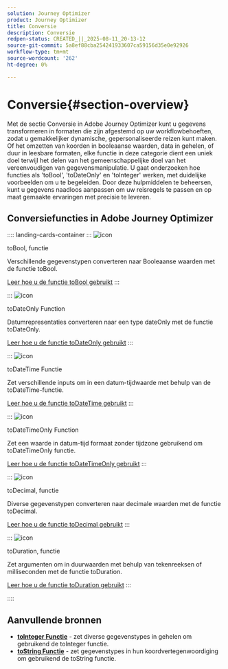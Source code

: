 ```yaml
---
solution: Journey Optimizer
product: Journey Optimizer
title: Conversie
description: Conversie
redpen-status: CREATED_||_2025-08-11_20-13-12
source-git-commit: 5a8ef88cba254241933607ca59156d35e0e92926
workflow-type: tm+mt
source-wordcount: '262'
ht-degree: 0%

---
```



# Conversie{#section-overview}

Met de sectie Conversie in Adobe Journey Optimizer kunt u gegevens transformeren in formaten die zijn afgestemd op uw workflowbehoeften, zodat u gemakkelijker dynamische, gepersonaliseerde reizen kunt maken. Of het omzetten van koorden in booleaanse waarden, data in gehelen, of duur in leesbare formaten, elke functie in deze categorie dient een uniek doel terwijl het delen van het gemeenschappelijke doel van het vereenvoudigen van gegevensmanipulatie. U gaat onderzoeken hoe functies als &#39;toBool&#39;, &#39;toDateOnly&#39; en &#39;toInteger&#39; werken, met duidelijke voorbeelden om u te begeleiden. Door deze hulpmiddelen te beheersen, kunt u gegevens naadloos aanpassen om uw reisregels te passen en op maat gemaakte ervaringen met precisie te leveren.

## Conversiefuncties in Adobe Journey Optimizer

:::: landing-cards-container
:::
![icon](https://cdn.experienceleague.adobe.com/icons/code-branch.svg?lang=nl-NL)

toBool, functie

Verschillende gegevenstypen converteren naar Booleaanse waarden met de functie toBool.

[Leer hoe u de functie toBool gebruikt](../using/building-journeys/functions/functiontobool.md)
:::

:::
![icon](https://cdn.experienceleague.adobe.com/icons/code-branch.svg?lang=nl-NL)

toDateOnly Function

Datumrepresentaties converteren naar een type dateOnly met de functie toDateOnly.

[Leer hoe u de functie toDateOnly gebruikt](../using/building-journeys/functions/functiontodateonly.md)
:::

:::
![icon](https://cdn.experienceleague.adobe.com/icons/code-branch.svg?lang=nl-NL)

toDateTime Functie

Zet verschillende inputs om in een datum-tijdwaarde met behulp van de toDateTime-functie.

[Leer hoe u de functie toDateTime gebruikt](../using/building-journeys/functions/functiontodatetime.md)
:::

:::
![icon](https://cdn.experienceleague.adobe.com/icons/code-branch.svg?lang=nl-NL)

toDateTimeOnly Function

Zet een waarde in datum-tijd formaat zonder tijdzone gebruikend om toDateTimeOnly functie.

[Leer hoe u de functie toDateTimeOnly gebruikt](../using/building-journeys/functions/functiontodatetimeonly.md)
:::

:::
![icon](https://cdn.experienceleague.adobe.com/icons/code-branch.svg?lang=nl-NL)

toDecimal, functie

Diverse gegevenstypen converteren naar decimale waarden met de functie toDecimal.

[Leer hoe u de functie toDecimal gebruikt](../using/building-journeys/functions/functiontodecimal.md)
:::

:::
![icon](https://cdn.experienceleague.adobe.com/icons/code-branch.svg?lang=nl-NL)

toDuration, functie

Zet argumenten om in duurwaarden met behulp van tekenreeksen of milliseconden met de functie toDuration.

[Leer hoe u de functie toDuration gebruikt](../using/building-journeys/functions/functiontoduration.md)
:::

::::


## Aanvullende bronnen

- **[toInteger Functie](../using/building-journeys/functions/functiontointeger.md)** - zet diverse gegevenstypes in gehelen om gebruikend de toInteger functie.
- **[toString Functie](../using/building-journeys/functions/functiontostring.md)** - zet gegevenstypes in hun koordvertegenwoordiging om gebruikend de toString functie.
